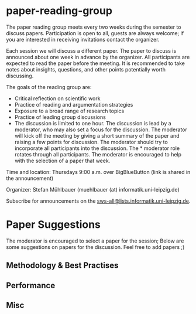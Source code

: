 # paper-reading-group

The paper reading group meets every two weeks during the semester to discuss papers. Participation is open to all, guests are always welcome; if you are interested in receiving invitations contact the organizer.

Each session we will discuss a different paper. The paper to discuss is announced about one week in advance by the organizer. All participants are expected to read the paper before the meeting. It is recommended to take notes about insights, questions, and other points potentially worth discussing.

The goals of the reading group are:

* Critical reflection on scientific work
* Practice of reading and argumentation strategies
* Exposure to a broad range of research topics
* Practice of leading group discussions
* The discussion is limited to one hour. The discussion is lead by a moderator, who may also set a focus for the discussion. The moderator will kick off the meeting by giving a short summary of the paper and raising a few points for discussion. The moderator should try to incorporate all participants into the discussion. The * moderator role rotates through all participants. The moderator is encouraged to help with the selection of a paper that week.

Time and location: Thursdays 9:00 a.m. over BigBlueButton (link is shared in the announcement)

Organizer: Stefan Mühlbauer (muehlbauer (at) informatik.uni-leipzig.de)

Subscribe for announcements on the sws-all@lists.informatik.uni-leipzig.de.

# Paper Suggestions
The moderator is encouraged to select a paper for the session; Below are some suggestions on papers for the discussion. Feel free to add papers ;)

## Methodology & Best Practises

## Performance

## Misc
